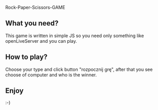 Rock-Paper-Scissors-GAME

## What you need?

This game is written in simple JS so you need only something like openLiveServer and you can play.

## How to play?

Choose your type and click button "rozpocznij grę", after that you see choose of computer and who is the winner.

## Enjoy 

:-)
